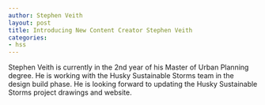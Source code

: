 ```yaml
---
author: Stephen Veith
layout: post
title: Introducing New Content Creator Stephen Veith
categories:
- hss
---
```


Stephen Veith is currently in the 2nd year of his Master of Urban Planning degree. He is working with the Husky Sustainable Storms team in the design build phase. He is looking forward to updating the Husky Sustainable Storms project drawings and website.

